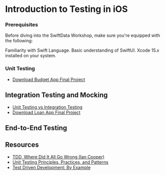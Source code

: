 # Introduction to Testing in iOS

### Prerequisites

Before diving into the SwiftData Workshop, make sure you're equipped with the following:

Familiarity with Swift Language.
Basic understanding of SwiftUI.
Xcode 15.x installed on your system.

### Unit Testing 
- [Download Budget App Final Project](BudgetApp.zip)

## Integration Testing and Mocking 
- [Unit Testing vs Integration Testing](https://circleci.com/blog/unit-testing-vs-integration-testing/)
- [Download Loan App Final Project](LoanApp.zip)

## End-to-End Testing 

## Resources 
- [TDD, Where Did It All Go Wrong (Ian Cooper)](https://youtu.be/EZ05e7EMOLM?si=QDfLTerjYkA1D-UD)
- [Unit Testing Principles, Practices, and Patterns](https://a.co/d/6XjHFDK)
- [Test Driven Development: By Example](https://a.co/d/cZwpuFc)